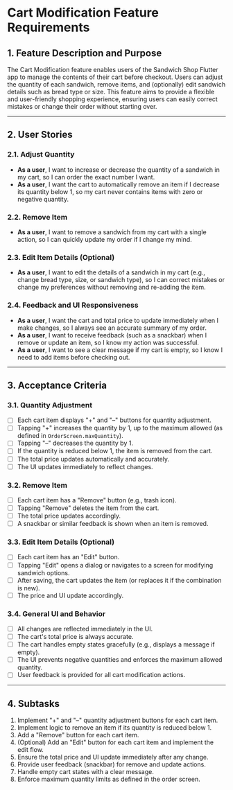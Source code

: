 # Cart Modification Feature Requirements

## 1. Feature Description and Purpose

The Cart Modification feature enables users of the Sandwich Shop Flutter app to manage the contents of their cart before checkout. Users can adjust the quantity of each sandwich, remove items, and (optionally) edit sandwich details such as bread type or size. This feature aims to provide a flexible and user-friendly shopping experience, ensuring users can easily correct mistakes or change their order without starting over.

---

## 2. User Stories

### 2.1. Adjust Quantity

- **As a user**, I want to increase or decrease the quantity of a sandwich in my cart, so I can order the exact number I want.
- **As a user**, I want the cart to automatically remove an item if I decrease its quantity below 1, so my cart never contains items with zero or negative quantity.

### 2.2. Remove Item

- **As a user**, I want to remove a sandwich from my cart with a single action, so I can quickly update my order if I change my mind.

### 2.3. Edit Item Details (Optional)

- **As a user**, I want to edit the details of a sandwich in my cart (e.g., change bread type, size, or sandwich type), so I can correct mistakes or change my preferences without removing and re-adding the item.

### 2.4. Feedback and UI Responsiveness

- **As a user**, I want the cart and total price to update immediately when I make changes, so I always see an accurate summary of my order.
- **As a user**, I want to receive feedback (such as a snackbar) when I remove or update an item, so I know my action was successful.
- **As a user**, I want to see a clear message if my cart is empty, so I know I need to add items before checking out.

---

## 3. Acceptance Criteria

### 3.1. Quantity Adjustment

- [ ] Each cart item displays "+" and "–" buttons for quantity adjustment.
- [ ] Tapping "+" increases the quantity by 1, up to the maximum allowed (as defined in `OrderScreen.maxQuantity`).
- [ ] Tapping "–" decreases the quantity by 1.
- [ ] If the quantity is reduced below 1, the item is removed from the cart.
- [ ] The total price updates automatically and accurately.
- [ ] The UI updates immediately to reflect changes.

### 3.2. Remove Item

- [ ] Each cart item has a "Remove" button (e.g., trash icon).
- [ ] Tapping "Remove" deletes the item from the cart.
- [ ] The total price updates accordingly.
- [ ] A snackbar or similar feedback is shown when an item is removed.

### 3.3. Edit Item Details (Optional)

- [ ] Each cart item has an "Edit" button.
- [ ] Tapping "Edit" opens a dialog or navigates to a screen for modifying sandwich options.
- [ ] After saving, the cart updates the item (or replaces it if the combination is new).
- [ ] The price and UI update accordingly.

### 3.4. General UI and Behavior

- [ ] All changes are reflected immediately in the UI.
- [ ] The cart's total price is always accurate.
- [ ] The cart handles empty states gracefully (e.g., displays a message if empty).
- [ ] The UI prevents negative quantities and enforces the maximum allowed quantity.
- [ ] User feedback is provided for all cart modification actions.

---

## 4. Subtasks

1. Implement "+" and "–" quantity adjustment buttons for each cart item.
2. Implement logic to remove an item if its quantity is reduced below 1.
3. Add a "Remove" button for each cart item.
4. (Optional) Add an "Edit" button for each cart item and implement the edit flow.
5. Ensure the total price and UI update immediately after any change.
6. Provide user feedback (snackbar) for remove and update actions.
7. Handle empty cart states with a clear message.
8. Enforce maximum quantity limits as defined in the order screen.